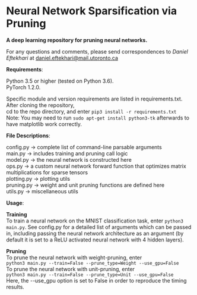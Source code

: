 # Neural Network Sparsification via Pruning #

**A deep learning repository for pruning neural networks.**

For any questions and comments, please send correspondences to *Daniel Eftekhari* at daniel.eftekhari@mail.utoronto.ca

**Requirements**:

Python 3.5 or higher (tested on Python 3.6).<br />
PyTorch 1.2.0.

Specific module and version requirements are listed in requirements.txt. After cloning the repository,<br />
cd to the repo directory, and enter `pip3 install -r requirements.txt`<br />
Note: You may need to run `sudo apt-get install python3-tk` afterwards to have matplotlib work correctly.

**File Descriptions**:

config.py -> complete list of command-line parsable arguments<br />
main.py -> includes training and pruning call logic<br />
model.py -> the neural network is constructed here<br />
ops.py -> a custom neural network forward function that optimizes matrix multiplications for sparse tensors<br />
plotting.py -> plotting utils<br />
pruning.py -> weight and unit pruning functions are defined here<br />
utils.py -> miscellaneous utils

**Usage**:

**Training**<br />
To train a neural network on the MNIST classification task, enter `python3 main.py`. See config.py for a detailed list of arguments which can be passed in,
including passing the neural network architecture as an argument (by default it is set to a ReLU activated neural network with 4 hidden layers).

**Pruning**<br />
To prune the neural network with weight-pruning, enter<br />
`python3 main.py --train=False --prune_type=Weight --use_gpu=False`<br />
To prune the neural network with unit-pruning, enter<br />
`python3 main.py --train=False --prune_type=Unit --use_gpu=False`<br />
Here, the --use_gpu option is set to False in order to reproduce the timing results.

